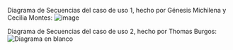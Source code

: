 Diagrama de Secuencias del caso de uso 1, hecho por Génesis Michilena y Cecilia Montes:
![image](https://github.com/user-attachments/assets/11142152-b1c7-46d5-b1b1-9769dc5a6718)


Diagrama de Secuencias del caso de uso 2, hecho por Thomas Burgos:
![Diagrama en blanco](https://github.com/user-attachments/assets/07483fcc-fe6d-43e2-a944-0dddfc73550e)
